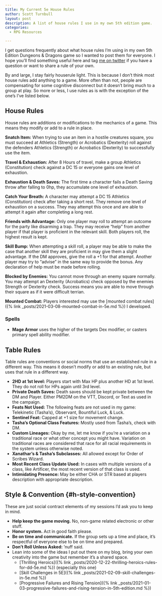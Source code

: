 ```yaml
---
title: My Current 5e House Rules
author: Scott Turnbull
layout: post
description: A list of house rules I use in my own 5th edition game.
categories:
  - RPG Resources

---
```

I get questions frequently about what house rules I&#8217;m using in my own 5th Edition Dungeons & Dragons game so I wanted to post them for everyone. I hope you&#8217;ll find something useful here and tag <a href="https://www.twitter.com/optionalrule" target="_blank" rel="noreferrer noopener">me on twitter</a> if you have a question or want to share a rule of your own.  
  
By and large, I stay fairly houserule light. This is because I don&#8217;t think most house rules add anything to a game. More often than not, people are compensating for some cognitive disconnect but it doesn&#8217;t bring much to a group at play. So more or less, I use rules as is with the exception of the one&#8217;s I&#8217;ve listed below.

## House Rules

House rules are additions or modifications to the mechanics of a game. This means they modify or add to a rule in place. 

**Snatch Item:** When trying to use an item in a hostile creatures square, you must succeed at Athletics (Strength) or Acrobatics (Dexterity) roll against the defenders Athletics (Strength) or Acrobatics (Dexterity) to successfully use the item.

**Travel & Exhaustion:** After 8 Hours of travel, make a group Athletics (Constitution) check against a DC 15 or everyone gains one level of exhaustion.

**Exhaustion & Death Saves:** The first time a character fails a Death Saving throw after falling to 0hp, they accumulate one level of exhaustion.

**Catch Your Breath:** A character may attempt a DC 15 Athletics (Constitution) check after taking a short rest. They remove one level of exhaustion on a success. They may attempt this once and are able to attempt it again after completing a long rest.

**Friends with Advantage:** Only one player may roll to attempt an outcome for the party like disarming a trap. They may receive &#8220;help&#8221; from another player if that player is proficient in the relevant skill. Both players roll, the highest result is kept.

**Skill Bump:** When attempting a skill roll, a player may be able to make the case that another skill they are proficient in may give them a slight advantage. If the DM approves, give the roll a +1 for that attempt. Another player may try to &#8220;advise&#8221; in the same way to provide the bonus. Any declaration of help must be made before rolling.

**Blocked by Enemies:** You cannot move through an enemy square normally. You may attempt an Dexterity (Acrobatics) check opposed by the enemies Strength or Dexterity check. Success means you are able to move through their square as if it were difficult terrian. 

**Mounted Combat:** Players interested may use the [mounted combat rules]({% link _posts/2021-03-08-mounted-combat-in-5e.md %}) I developed. 

### **Spells**

  * **Mage Armor** uses the higher of the targets Dex modifier, or casters primary spell ability modifier.

## Table Rules

Table rules are conventions or social norms that use an established rule in a different way. This means it doesn&#8217;t modify or add to an existing rule, but uses that rule in a different way.

  * **2HD at 1st level:** Players start with Max HP plus another HD at 1st level. They do not roll for HPs again until 3rd level.
  * **Private Death Saves:** Death saves should be kept private between the DM and Player. Either PM2DM on the VTT, Discord, or Text as used in the campaign.
  * **Feats Not Used:** The following feats are not used in my game: Telekinetic (Tasha&#8217;s), Observant, Bountiful Luck, & Luck.
  * **Sentinel Feat:** Capped at +1 size for movement change.
  * **Tasha&#8217;s Optional Class Features:** Mostly used from Tasha&#8217;s, check with DM.
  * **Custom Lineages:** Okay by me, let me know if you&#8217;re a variation on a traditional race or what other concept you might have. Variation on traditional races are considered that race for all racial requirements in the system unless otherwise noted.
  * **Xanathar&#8217;s & Tasha&#8217;s Subclasses:** All allowed except for Order of Scribes Wizard.
  * **Most Recent Class Update Used:** In cases with multiple versions of a class, like Artificer, the most recent version of that class is used.
  * **Intimidating Presence:** May be either CHA or STR based at players description with appropriate description.

## Style & Convention {#h-style-convention}

These are just social contract elements of my sessions I&#8217;d ask you to keep in mind.

  * **Help keep the game moving.** No, non-game related electronic or other stuff.
  * **Honor system.** Act in good faith please.
  * **Be on time and communicate.** If the group sets up a time and place, it&#8217;s respectful of everyone else to be on time and prepared.
  * **Don&#8217;t Roll Unless Asked:** &#8217;nuff said.
  * Lean into some of the ideas I put out there on my blog, bring your own creativity into the game but remember it&#8217;s a shared space.
      * [Thrilling Heroics]({% link _posts/2020-12-22-thrilling-heroics-rules-for-dd-5e.md %}) (especially this one)
      * [Skill Challenges in 5E]({% link _posts/2021-02-09-skill-challenges-in-5e.md %})
      * [Progressive Failures and Rising Tension]({% link _posts/2021-01-03-progressive-failures-and-rising-tension-in-5th-edition.md %})
